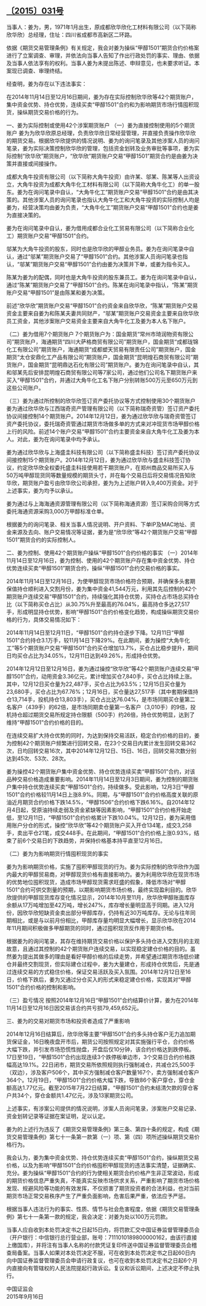 ## [〔2015〕031号](http://www.csrc.gov.cn/pub/zjhpublic/G00306212/201512/t20151201_287441.htm)


当事人：姜为，男，1971年1月出生，原成都欣华欣化工材料有限公司（以下简称欣华欣）总经理，住址：四川省成都市高新区二环路。

依据《期货交易管理条例》有关规定，我会对姜为操纵“甲醇1501”期货合约价格案进行了立案调查、审理，并依法向当事人告知了作出行政处罚的事实、理由、依据及当事人依法享有的权利。当事人姜为未提出陈述、申辩意见，也未要求听证。本案现已调查、审理终结。

经查明，姜为存在以下违法事实：

在2014年11月14日至12月16日期间，姜为存在实际控制欣华欣等42个期货账户，集中资金优势、持仓优势，连续买卖“甲醇1501”合约和为影响期货市场行情囤积现货，操纵期货交易价格的行为。

一、姜为实际控制或使用42个涉案期货账户
（一）姜为直接控制使用的5个期货账户
姜为为欣华欣原总经理，负责欣华欣日常经营管理，并直接负责操作欣华欣的期货交易。根据欣华欣提供的情况说明、姜为的询问笔录及其他涉案人员的询问笔录，姜为实际决策控制欣华欣的管理，包括资金划转及业务审批等事项，姜为实际控制“欣华欣”期货账户，“欣华欣”期货账户交易“甲醇1501”期货合约是由姜为决策并直接或间接操作。

成都大角牛投资有限公司（以下简称大角牛投资）由许某、邬某、陈某等人出资设立，大角牛投资为成都大角牛化工材料有限公司（以下简称大角牛化工）的单一股东。姜为在询问笔录中自认，“大角牛化工”期货账户交易“甲醇1501”合约是由其决策的。其他涉案人员的询问笔录也指认大角牛化工和大角牛投资的实际控制人均是姜为，经营决策均由姜为负责，“大角牛化工”期货账户交易“甲醇1501”合约也是姜为直接决策的。

姜为在询问笔录中自认，姜为借用成都合业化工贸易有限公司（以下简称合业化工）期货账户交易“甲醇1501”合约。

邬某为大角牛投资的股东，同时也是欣华欣的甲醇业务员。姜为在询问笔录中自认，通过“邬某”期货账户交易了“甲醇1501”合约。其他涉案人员询问笔录也指认，“邬某”期货账户交易“甲醇1501”合约由姜为决策并下单，或姜为指令买入。

陈某为姜为的配偶，同时也是大角牛投资的股东兼员工。姜为在询问笔录中自认，通过“陈某”期货账户交易了“甲醇1501”合约。陈某在询问笔录中指认，“陈某”期货账户交易“甲醇1501”是由陈某和姜为决策。

前述“欣华欣”期货账户交易“甲醇1501”合约资金来自欣华欣，“陈某”期货账户交易资金主要来自姜为和陈某夫妻共同财产，“邬某”期货账户交易资金主要来自欣华欣员工资金，其他涉案账户交易资金主要来自大角牛化工及姜为本人名下账户。

（二）姜为借用7个期货账户
7个期货账户为：国金期货“常州市琦润物资有限公司”期货账户，海通期货“四川大萨格商贸有限公司”期货账户，国金期货“成都珑锦化工有限公司”期货账户，海通期货“成都塑天贸易有限责任公司”期货账户，国金期货“太仓安鼎化工产品有限公司”期货账户，国金期货“昆明煌石商贸有限公司”期货账户，国金期货“昆明鼎达石化有限公司”期货账户。姜为在询问笔录中自认，其和邬某先后安排昆明煌石商贸有限公司等7家公司，通过他们公司名下期货账户来买入“甲醇1501”合约，并通过大角牛化工名下账户分别转账500万元至650万元到这些公司账户。

（三）姜为通过所控制的欣华欣签订资产委托协议等方式控制使用30个期货账户
姜为通过欣华欣与江西瑞奇资产管理有限公司（以下简称瑞奇资管）签订资产委托协议间接控制14个期货账户。2014年12月12日，姜为通过欣华欣与瑞奇资管签订资产委托协议，委托瑞奇资管通过期货市场做多单的方式来对冲现货市场甲醇价格上行的风险。前述14个账户交易“甲醇1501”合约主要资金来自大角牛化工及姜为本人。对此，姜为在询问笔录中均予承认。

姜为通过欣华欣与上海盛圭科技有限公司（以下简称盛圭科技）签订资产委托协议间接控制15个期货账户。2014年12月12日，姜为通过欣华欣与盛圭科技签订协议，约定欣华欣全权委托盛圭科技使用若干期货账户，在郑州商品交易所买入与50万吨甲醇现货同等数量规模的期货头寸，并在每个交易日后将交易情况告知欣华欣，期货账户盈亏由欣华欣公司承担，姜为为上述账户转入9,400万资金。对于上述事实，姜为均予以承认。

姜为通过与上海海通资源管理有限公司（以下简称海通资源）签订采购合同等方式委托海通资源采购3,000万甲醇标准仓单。

根据姜为的询问笔录、相关当事人情况说明、开户资料、下单IP及MAC地址、资金来源及去向、账户交易情况等证据，姜为是“欣华欣”等42个期货账户交易“甲醇1501”期货合约的实际控制人。

二、姜为控制、使用42个期货账户操纵“甲醇1501”合约价格的事实
（一）2014年11月14日至12月16日，姜为控制、使用的42个期货账户存在集中资金优势、持仓优势连续买卖“甲醇1501”期货合约，操纵“甲醇1501”合约交易价格的事实。

2014年11月14日至12月16日，为使甲醇现货市场价格符合预期，并确保多头套期保值持仓顺利进入交割月份，姜为集中资金41,544万元，利用其先后控制的42个期货账户连续交易“甲醇1501”合约，持续强化其持仓优势，买持仓占市场总买持仓比（以下简称买仓占比）从30.75%升至最高的76.04%，最高持仓多达27,517手，形成明显持仓优势，影响“甲醇1501”合约价格变化趋势，构成操纵期货交易价格的行为，具体交易情况如下：

2014年11月14日至12月11日，“甲醇1501”合约持仓逐步下降。12月11日“甲醇1501”合约持仓3.1万手，较11月14日下降29%。在此期间，姜为操控“大角牛化工”等5个期货账户交易“甲醇1501”合约买仓增加13.7%，买仓占比稳步提升，期间日均买仓占比为34.05%，12月11日达到49.26%，形成持仓优势。

2014年12月12日至12月16日，姜为通过操控“欣华欣”等42个期货账户连续交易“甲醇1501”合约，动用资金3.36亿元，累计增加买仓7,840手，买仓占比持续上涨。其中，12月12日买仓量为22,487手，买仓占比为63.5%；12月15日买仓量为23,680手，买仓占比为67.76%；12月16日，买仓量达27,517手（其中套期保值持仓13,714手，投机持仓13,803手），买仓占比达76.04%，是市场同期买仓量第二名客户（439手）的62倍，是市场同期卖仓量第一名客户（3,010手）的9倍，投机持仓超过期货交易所规定持仓限额（500手）约26倍，持仓优势明显，达到了维持“甲醇1501”合约价格的目的。

在连续交易扩大持仓优势的同时，为达到保持交易活跃，稳定合约价格的目的，姜为控制42个期货账户频繁进行回转交易，在23个交易日内累计发生回转交易362次，日均回转交易16次，其中2014年12月12日、15日、16日，回转交易次数分别达到45次、53次、28次。

姜为操控42个期货账户集中资金优势、持仓优势连续买卖“甲醇1501”合约，对该品种交易价格造成重要影响。2014年11月14日至12月3日期间，姜为控制的期货账户集中持仓优势连续买卖“甲醇1501”合约，持续做多。受此影响，12月3日“甲醇1501”合约价格较11月14日上涨8.9%。同期，与“甲醇1501”合约价格高度关联的原油近月期货合约价格下跌14.5%，“甲醇1506”合约价格下跌6.16%。自2014年12月4日起，受原油持续走弱及资金紧缺等因素影响，“甲醇1501”合约价格开始走低，至12月11日，“甲醇1501”合约价格累计下跌10.04%。12月12日，姜为采用借用账户分仓的形式，操控“欣华欣”等42个期货账户买入开仓134笔，成交3,258手，卖出平仓21笔，成交448手。在此期间，“甲醇1501”合约价格上涨0.93%，结束了前6个交易日的下跌趋势，并保持价格基本持平直至12月16日。

（二）姜为为影响期货行情囤积现货的事实

姜为为影响期货价格，实施了囤积甲醇现货的行为。姜为实际控制的欣华欣作为国内最大的甲醇贸易商，对甲醇现货价格有直接影响力。姜为利用欣华欣在现货市场的优势地位囤积现货，造成市场甲醇现货需求旺盛的假象，降低市场对“甲醇1501”合约可供交割量的预期，以期影响期货市场价格，最终实现盈利目的。欣华欣提供的甲醇现货库存变化情况显示，2014年10月至11月，欣华欣甲醇账面库存余额从17万吨增加至42万吨，增长247%，库存增长量明显高于同期。进入12月份，因欣华欣短缺资金卖出部分甲醇库存，仍持有近30万吨库存。无论与往年同期相比，或是与以前月份相比，甲醇库存量均明显大幅增长，显示欣华欣在2014年11月期间积极做多甲醇期货的同时，通过囤积现货反作用于期货价格。

根据姜为的询问笔录，其存在维持期货交易价格以保护多头持仓进入交割月的主观故意，且通过其控制的42个期货账户连续交易，以实现稳定建仓价格的目的。虽然姜为提出其做多的理由是看好甲醇价格的后续走势，并希望通过期货市场低价建仓并最终交割现货，但实际建仓过程中，姜为大量建仓，形成持仓优势后，先是通过连续交易的方式稳住价格，保证交易活跃及买入氛围。2014年12月12日至16日，价格下跌后，姜为又通过分仓买入的形式来稳定建仓价格，实现其对“甲醇1501”合约价格的控制和影响。

（三）盈亏情况
按照2014年12月16日“甲醇1501”合约结算价计算，姜为在2014年11月14日至12月16日因交易该合约共亏损79,459,652元。

三、姜为的交易对期货市场和投资者造成了严重影响

2014年12月16日结算后，欣华欣等主要“甲醇1501”合约多头持仓客户无力追加期货保证金，16日晚夜盘开市后，期货公司按照规定对其实施强行平仓，合约价格大幅下跌，并引发市场恐慌性抛盘，开盘后仅10分钟，该合约价格达到跌停板。17日至19日，“甲醇1501”合约出现连续3个跌停板单边市，3个交易日合约价格跌幅高达19.1%。22日闭市，期货交易所依照规则执行强制减仓，共减仓25,500手（双边），涉及客户506个，其中买方强制减仓客户数量167个，卖方强制减仓客户364个。12月19日，“甲醇1501”合约价格大幅下跌，导致86个客户穿仓，穿仓金额高达1.77亿元。截至2015年7月22日结算，“甲醇1501”合约未结清欠款的穿仓客户共34个，穿仓金额共1.47亿元，涉及13家期货公司。

上述事实，有涉案公司提供的情况说明，涉案人员询问笔录，涉案账户交易记录、资金划转记录等证据在案证明，足以认定。

姜为的上述行为违反了《期货交易管理条例》第三条、第四十条的规定，构成《期货交易管理条例》第七十一条第一款第（一）项、第（四）项所述操纵期货交易价格行为。

我会认为，姜为集中资金优势、持仓优势连续买卖“甲醇1501”合约，操纵期货交易价格，以及为影响“甲醇1501”合约价格囤积甲醇现货的违法事实清楚，证据确实、充分。姜为操纵“甲醇1501”合约的行为使相关期货合约价格产生非正常波动，形成的期货价格信息严重失真，不能真实反映市场供求关系，严重影响了期货市场价格发现、规避风险等功能的有效发挥，不仅损害了期货投资者的合法利益，也对当前期货市场正常交易秩序产生了严重负面影响，危害后果严重，依法应予严惩。

根据当事人违法行为的事实、性质、情节与社会危害程度，依据《期货交易管理条例》第七十一条第一款的规定，我会决定：对姜为处以100万元罚款。

当事人应自收到本处罚决定书之日起15日内，将罚款汇交中国证券监督管理委员会（开户银行：中信银行总行营业部，账号：7111010189800000162，由该行直接上缴国库），并将注有当事人名称的付款凭证复印件送中国证券监督管理委员会稽查局备案。当事人如果对本处罚决定不服，可在收到本处罚决定书之日起60日内向中国证券监督管理委员会申请行政复议，也可在收到本处罚决定书之日起6个月内直接向有管辖权的人民法院提起行政诉讼。复议和诉讼期间，上述决定不停止执行。
 
 
 
 
中国证监会      
2015年9月16日    